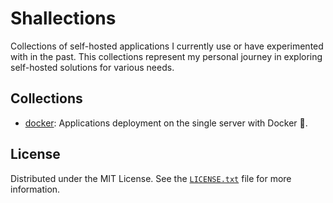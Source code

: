 # Shallections

Collections of self-hosted applications I currently use or have experimented with in the past.
This collections represent my personal journey in exploring self-hosted solutions for various needs.

## Collections

- [docker](docker/readme.md): Applications deployment on the single server with Docker 🐳.

## License

Distributed under the MIT License. See the [`LICENSE.txt`](LICENSE.txt) file for more information.
